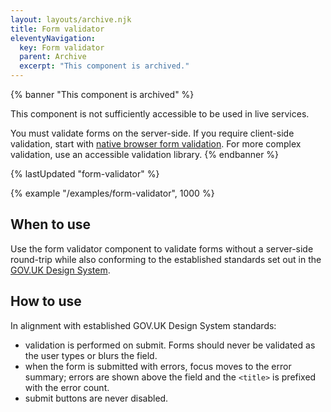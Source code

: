 ```yaml
---
layout: layouts/archive.njk
title: Form validator
eleventyNavigation:
  key: Form validator
  parent: Archive
  excerpt: "This component is archived."
---
```


{% banner "This component is archived" %}

This component is not sufficiently accessible to be used in live services.

You must validate forms on the server-side. If you require client-side validation, start with [native browser form validation](https://developer.mozilla.org/en-US/docs/Learn/Forms/Form_validation#using_built-in_form_validation).
For more complex validation, use an accessible validation library.
{% endbanner %}

{% lastUpdated "form-validator" %}

{% example "/examples/form-validator", 1000 %}

## When to use

Use the form validator component to validate forms without a server-side round-trip while also conforming to the established standards set out in the [GOV.UK Design System](https://design-system.service.gov.uk/).

## How to use

In alignment with established GOV.UK Design System standards:

- validation is performed on submit. Forms should never be validated as the user types or blurs the field.
- when the form is submitted with errors, focus moves to the error summary; errors are shown above the field and the `<title>` is prefixed with the error count.
- submit buttons are never disabled.

